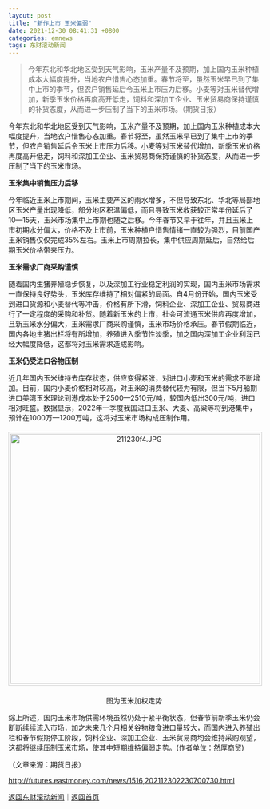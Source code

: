 ```yaml
---
layout: post
title: "新作上市 玉米偏弱"
date: 2021-12-30 08:41:31 +0800
categories: emnews
tags: 东财滚动新闻
---
```

> 今年东北和华北地区受到天气影响，玉米产量不及预期，加上国内玉米种植成本大幅度提升，当地农户惜售心态加重。春节将至，虽然玉米早已到了集中上市的季节，但农户销售延后令玉米上市压力后移。小麦等对玉米替代增加，新季玉米价格再度高开低走，饲料和深加工企业、玉米贸易商保持谨慎的补货态度，从而进一步压制了当下的玉米市场。（期货日报）

<p>今年东北和华北地区受到天气影响，玉米产量不及预期，加上国内玉米种植成本大幅度提升，当地农户惜售心态加重。春节将至，虽然玉米早已到了集中上市的季节，但农户销售延后令玉米上市压力后移。小麦等对玉米替代增加，新季玉米价格再度高开低走，饲料和深加工企业、玉米贸易商保持谨慎的补货态度，从而进一步压制了当下的玉米市场。</p><p><strong>玉米集中销售压力后移</strong></p><p>今年临近玉米上市期间，玉米主要产区的雨水增多，不但导致东北、华北等局部地区玉米产量出现降低，部分地区积温偏低，而且导致玉米收获较正常年份延后了10—15天，玉米市场集中上市期也随之后移。今年春节又早于往年，并且玉米上市初期水分偏大，价格不及上市前，玉米种植户惜售情绪一直较为强烈，目前国产玉米销售仅仅完成35%左右。玉米上市周期拉长，集中供应周期延后，自然给后期玉米价格带来压力。</p><p><strong>玉米需求厂商采购谨慎</strong></p><p>随着国内生猪养殖稳步恢复，以及深加工行业稳定利润的实现，国内玉米市场需求一直保持良好势头，玉米库存维持了相对偏紧的局面。自4月份开始，国内玉米受到进口货源和小麦替代等冲击，价格有所下滑，饲料企业、深加工企业、贸易商进行了一定程度的采购和补货。随着新玉米的上市，社会可流通玉米供应再度增加，且新玉米水分偏大，玉米需求厂商采购谨慎，玉米市场价格承压。春节假期临近，国内各地生猪出栏将有所增加，养殖进入季节性淡季，加之国内深加工企业利润已经大幅度降低，这都将对玉米需求造成影响。</p><p><strong>玉米仍受进口谷物压制</strong></p><p>近几年国内玉米维持去库存状态，供应变得紧张，对进口小麦和玉米的需求不断增加。目前，国内小麦价格相对较高，对玉米的消费替代较为有限，但当下5月船期进口美湾玉米理论到港成本处于2500—2510元/吨，较国内低出300元/吨，进口相对旺盛。数据显示，2022年一季度我国进口玉米、大麦、高粱等将到港集中，预计在1000万—1200万吨，这将对玉米市场构成压制作用。</p><center><img src="https://dfscdn.dfcfw.com/download/D25295637818434550688.jpg" width="500" emheight="225" title="211230f4.JPG" style="border:#d1d1d1 1px solid;padding:3px;margin:5px 0;" /></center><p style="text-align:center;">图为玉米加权走势</p><p>综上所述，国内玉米市场供需环境虽然仍处于紧平衡状态，但春节前新季玉米仍会断断续续流入市场，加之未来几个月相关谷物粮食进口量较大，而国内进入养殖出栏和春节假期停工阶段，饲料企业、深加工企业、玉米贸易商均会维持采购观望，这都将继续压制玉米市场，使其中短期维持偏弱走势。(作者单位：然厚商贸)</p><p class="em_media">（文章来源：期货日报）</p>

<http://futures.eastmoney.com/news/1516,202112302230700730.html>

[返回东财滚动新闻](//finews.withounder.com/emnews/)｜[返回首页](//finews.withounder.com/)